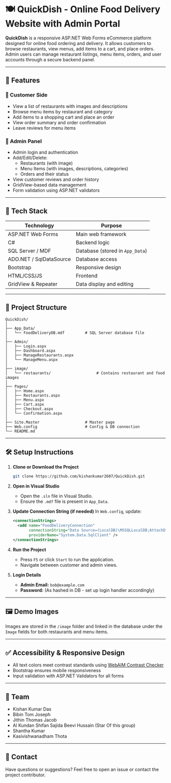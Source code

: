 
# 🍽️ QuickDish - Online Food Delivery Website with Admin Portal

**QuickDish** is a responsive ASP.NET Web Forms eCommerce platform designed for online food ordering and delivery. It allows customers to browse restaurants, view menus, add items to a cart, and place orders. Admin users can manage restaurant listings, menu items, orders, and user accounts through a secure backend panel.

---

## 📌 Features

### 👤 Customer Side
- View a list of restaurants with images and descriptions
- Browse menu items by restaurant and category
- Add items to a shopping cart and place an order
- View order summary and order confirmation
- Leave reviews for menu items

### 🔐 Admin Panel
- Admin login and authentication
- Add/Edit/Delete:
  - Restaurants (with image)
  - Menu Items (with images, descriptions, categories)
  - Orders and their status
- View customer reviews and order history
- GridView-based data management
- Form validation using ASP.NET validators

---

## 🧱 Tech Stack

| Technology         | Purpose                                |
|--------------------|----------------------------------------|
| ASP.NET Web Forms  | Main web framework                     |
| C#                 | Backend logic                          |
| SQL Server / MDF   | Database (stored in `App_Data`)        |
| ADO.NET / SqlDataSource | Database access                    |
| Bootstrap          | Responsive design                      |
| HTML/CSS/JS        | Frontend                              |
| GridView & Repeater| Data display and editing               |

---

## 📂 Project Structure

```
QuickDish/
│
├── App_Data/
│   └── FoodDeliveryDB.mdf         # SQL Server database file
│
├── Admin/
│   ├── Login.aspx
│   ├── Dashboard.aspx
│   ├── ManageRestaurants.aspx
│   └── ManageMenu.aspx
│
├── image/
│   └── restaurants/                    # Contains restaurant and food images
│
├── Pages/
│   ├── Home.aspx
│   ├── Restaurants.aspx
│   ├── Menu.aspx
│   ├── Cart.aspx
│   ├── Checkout.aspx
│   └── Confirmation.aspx
│
├── Site.Master                    # Master page
├── Web.config                     # Config & DB connection
└── README.md
```

---

## 🛠️ Setup Instructions

1. **Clone or Download the Project**
   ```bash
   git clone https://github.com/kishankumar2607/QuickDish.git
   ```

2. **Open in Visual Studio**
   - Open the `.sln` file in Visual Studio.
   - Ensure the `.mdf` file is present in `App_Data`.

3. **Update Connection String (if needed)**
   In `Web.config`, update:
   ```xml
   <connectionStrings>
     <add name="FoodDeliveryConnection"
          connectionString="Data Source=(LocalDB)\MSSQLLocalDB;AttachDbFilename=|DataDirectory|\FoodDeliveryDB.mdf;Integrated Security=True"
          providerName="System.Data.SqlClient" />
   </connectionStrings>
   ```

4. **Run the Project**
   - Press `F5` or click `Start` to run the application.
   - Navigate between customer and admin views.

5. **Login Details**
   - **Admin Email:** `bob@example.com`
   - **Password:** (As hashed in DB - set up login handler accordingly)

---

## 🖼️ Demo Images

Images are stored in the `/image` folder and linked in the database under the `Image` fields for both restaurants and menu items.

---

## ✅ Accessibility & Responsive Design

- All text colors meet contrast standards using [WebAIM Contrast Checker](https://webaim.org/resources/contrastchecker/)
- Bootstrap ensures mobile responsiveness
- Input validation with ASP.NET Validators for all forms

---

## 📣 Team

- Kishan Kumar Das
- Bibin Tom Joseph
- Jithin Thomas Jacob
- Al Kundan Shifan Sajida Beevi Hussain (Star Of this group)
- Shantha Kumar
- Kasivishwanadham Thota

---

## 📧 Contact

Have questions or suggestions? Feel free to open an issue or contact the project contributor.
